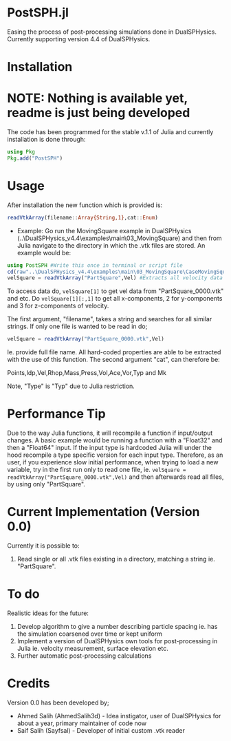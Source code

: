 # PostSPH.jl
Easing the process of post-processing simulations done in DualSPHysics. Currently supporting version 4.4 of DualSPHysics.

# Installation
# NOTE: Nothing is available yet, readme is just being developed
The code has been programmed for the stable v.1.1 of Julia and currently installation is done through:

```julia
using Pkg
Pkg.add("PostSPH")
```

# Usage
After installation the new function which is provided is:

```julia
readVtkArray(filename::Array{String,1},cat::Enum)
```

* Example:
Go run the MovingSquare example in DualSPHysics (..\DualSPHysics_v4.4\examples\main\03_MovingSquare) and then from Julia navigate to the directory in which the .vtk files are stored. An example would be:

```julia
using PostSPH #Write this once in terminal or script file
cd(raw"..\DualSPHysics_v4.4\examples\main\03_MovingSquare\CaseMovingSquare_out\particles") #Move to correct folder
velSquare = readVtkArray("PartSquare",Vel) #Extracts all velocity data from all .vtk files and stores in array
```

To access data do, ```velSquare[1]``` to get vel data from "PartSquare_0000.vtk" and etc. Do ```velSquare[1][:,1]``` to get all x-components, 2 for y-components and 3 for z-components of velocity. 

The first argument, "filename", takes a string and searches for all similar strings. If only one file is wanted to be read in do;


```julia
velSquare = readVtkArray("PartSquare_0000.vtk",Vel)
```

Ie. provide full file name. All hard-coded properties are able to be extracted with the use of this function. The second argument "cat", can therefore be:

Points,Idp,Vel,Rhop,Mass,Press,Vol,Ace,Vor,Typ and Mk

Note, "Type" is "Typ" due to Julia restriction.

# Performance Tip

Due to the way Julia functions, it will recompile a function if input/output changes. A basic example would be running a function with a "Float32" and then a "Float64" input. If the input type is hardcoded Julia will under the hood recompile a type specific version for each input type. Therefore, as an user, if you experience slow initial performance, when trying to load a new variable, try in the first run only to read one file, ie. ```velSquare = readVtkArray("PartSquare_0000.vtk",Vel)``` and then afterwards read all files, by using only "PartSquare". 

# Current Implementation (Version 0.0)

Currently it is possible to:
1. Read single or all .vtk files existing in a directory, matching a string ie. "PartSquare".

# To do

Realistic ideas for the future:

1. Develop algorithm to give a number describing particle spacing ie. has the simulation coarsened over time or kept uniform
1. Implement a version of DualSPHysics own tools for post-processing in Julia ie. velocity measurement, surface elevation etc.
1. Further automatic post-processing calculations

# Credits

Version 0.0 has been developed by;

* Ahmed Salih (AhmedSalih3d) - Idea instigator, user of DualSPHysics for about a year, primary maintainer  of code now
* Saif Salih (Sayfsal) - Developer of initial custom .vtk reader
